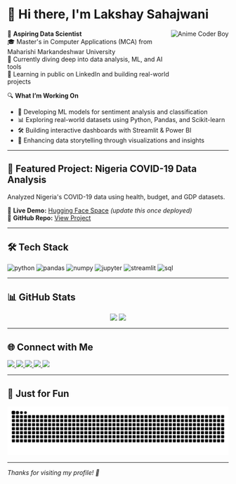 # 👋 Hi there, I'm Lakshay Sahajwani
<img align="right" height="150" src="https://s3.ezgif.com/tmp/ezgif-31f070ca3e51f4.gif" alt="Anime Coder Boy" />


🧠 **Aspiring Data Scientist**  
🎓 Master's in Computer Applications (MCA) from Maharishi Markandeshwar University  
🌱 Currently diving deep into data analysis, ML, and AI tools  
📌 Learning in public on LinkedIn and building real-world projects


🔍 **What I’m Working On**
- 🤖 Developing ML models for sentiment analysis and classification  
- 📊 Exploring real-world datasets using Python, Pandas, and Scikit-learn  
- 🛠️ Building interactive dashboards with Streamlit & Power BI  
- 🎯 Enhancing data storytelling through visualizations and insights  

---

## 🌟 Featured Project: Nigeria COVID-19 Data Analysis

Analyzed Nigeria's COVID-19 data using health, budget, and GDP datasets.

🔗 **Live Demo:** [Hugging Face Space](https://huggingface.co/spaces/Laksh5101/nigeria-covid-analysis) *(update this once deployed)*  
📂 **GitHub Repo:** [View Project](https://github.com/Laksh5101/Nigeria-COVID-19-Analysis)

---

## 🛠️ Tech Stack

<p>
  <img src="https://cdn.jsdelivr.net/gh/devicons/devicon/icons/python/python-original.svg" height="30" alt="python" />
  <img src="https://cdn.jsdelivr.net/gh/devicons/devicon/icons/pandas/pandas-original.svg" height="30" alt="pandas" />
  <img src="https://cdn.jsdelivr.net/gh/devicons/devicon/icons/numpy/numpy-original.svg" height="30" alt="numpy" />
  <img src="https://cdn.jsdelivr.net/gh/devicons/devicon/icons/jupyter/jupyter-original.svg" height="30" alt="jupyter" />
  <img src="https://cdn.jsdelivr.net/gh/devicons/devicon/icons/streamlit/streamlit-original.svg" height="30" alt="streamlit" />
  <img src="https://cdn.jsdelivr.net/gh/devicons/devicon/icons/mysql/mysql-original.svg" height="30" alt="sql" />
</p>

---

## 📊 GitHub Stats

<div align="center">
  <img src="https://github-readme-stats.vercel.app/api?username=Laksh5101&show_icons=true&theme=dracula&count_private=true" height="150" />
  <img src="https://github-readme-stats.vercel.app/api/top-langs/?username=Laksh5101&layout=compact&theme=dracula&langs_count=6" height="150" />
</div>

---

## 🌐 Connect with Me

<div align="left">
  <a href="https://www.linkedin.com/in/your-link" target="_blank">
    <img src="https://img.shields.io/static/v1?message=LinkedIn&logo=linkedin&label=&color=0077B5&logoColor=white&labelColor=&style=for-the-badge" height="35" />
  </a>
  <a href="mailto:your.email@example.com" target="_blank">
    <img src="https://img.shields.io/static/v1?message=Gmail&logo=gmail&label=&color=D14836&logoColor=white&labelColor=&style=for-the-badge" height="35" />
  </a>
  <a href="https://www.youtube.com/@yourchannel" target="_blank">
    <img src="https://img.shields.io/static/v1?message=YouTube&logo=youtube&label=&color=FF0000&logoColor=white&labelColor=&style=for-the-badge" height="35" />
  </a>
  <a href="https://dev.to/yourhandle" target="_blank">
    <img src="https://img.shields.io/static/v1?message=Dev.to&logo=dev.to&label=&color=0A0A0A&logoColor=white&labelColor=&style=for-the-badge" height="35" />
  </a>
  <a href="https://ko-fi.com/yourkofi" target="_blank">
    <img src="https://img.shields.io/static/v1?message=Ko-fi&logo=kofi&label=&color=29ABE0&logoColor=white&labelColor=&style=for-the-badge" height="35" />
  </a>
</div>

---

## 🐍 Just for Fun

<img src="https://github.com/Laksh5101/Laksh5101/blob/output/snake.svg" alt="Snake animation" />

---

_Thanks for visiting my profile! 🙌_

